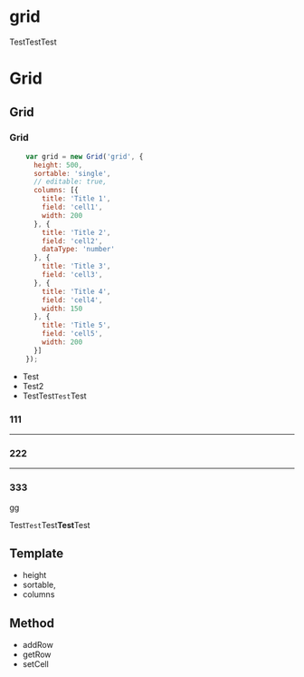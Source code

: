 # grid

TestTestTest

# Grid

## Grid

### Grid

```js
    var grid = new Grid('grid', {
      height: 500,
      sortable: 'single',
      // editable: true,
      columns: [{
        title: 'Title 1',
        field: 'cell1',
        width: 200
      }, {
        title: 'Title 2',
        field: 'cell2',
        dataType: 'number'
      }, {
        title: 'Title 3',
        field: 'cell3',
      }, {
        title: 'Title 4',
        field: 'cell4',
        width: 150
      }, {
        title: 'Title 5',
        field: 'cell5',
        width: 200
      }]
    });
```

- Test
- Test2
- TestTest`Test`Test

### 111

***
### 222
***
### 333
gg


Test`Test`Test**Test**Test



## Template
- height
- sortable,
- columns

## Method
- addRow
- getRow
- setCell
